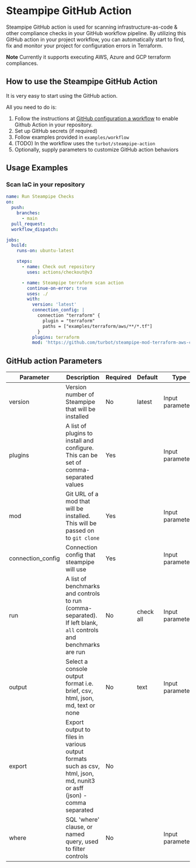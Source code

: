 # Steampipe GitHub Action

Steampipe GitHub action is used for scanning infrastructure-as-code & other compliance checks in your GitHub workflow pipeline. By utilizing this GitHub action in your project workflow, you can automatically start to find, fix and monitor your project for configuration errors in Terraform.

**Note** Currently it supports executing AWS, Azure and GCP terraform compliances.

## How to use the Steampipe GitHub Action

It is very easy to start using the GitHub action.

All you need to do is:

1. Follow the instructions at [GitHub configuration a workflow](https://help.github.com/en/actions/configuring-and-managing-workflows/configuring-a-workflow) to enable Github Action in your repository.
2. Set up GitHub secrets (if required)
3. Follow examples provided in `examples/workflow`
4. (TODO) In the workflow uses the `turbot/steampipe-action`
5. Optionally, supply parameters to customize GitHub action behaviors

## Usage Examples

### Scan IaC in your repository

```yaml
name: Run Steampipe Checks
on:
  push:
    branches:
      - main
  pull_request:
  workflow_dispatch:

jobs:
  build:
    runs-on: ubuntu-latest

    steps:
      - name: Check out repository
        uses: actions/checkout@v3

      - name: Steampipe terraform scan action
        continue-on-error: true
        uses: ./
        with:
          version: 'latest'
          connection_config: |
            connection "terraform" {
              plugin = "terraform"
              paths = ["examples/terraform/aws/**/*.tf"]
            }
          plugins: terraform
          mod: 'https://github.com/turbot/steampipe-mod-terraform-aws-compliance.git'
```

## GitHub action Parameters

| Parameter  | Description | Required | Default | Type |
| -----------| -------------------------------------------------------------------------------------------------------- | ------------- | ------------- | ------------- |
| version | Version number of Steampipe that will be installed | No | latest | Input parameter |
| plugins | A list of plugins to install and configure. This can be set of comma-separated values | Yes |  | Input parameter |
| mod | Git URL of a mod that will be installed. This will be passed on to `git clone` | Yes | | Input parameters |
| connection_config | Connection config that steampipe will use | Yes |  | Input parameters |
| run | A list of benchmarks and controls to run (comma-separated). If left blank, `all` controls and benchmarks are run | No | check all | Input parameters |
| output | Select a console output format i.e. brief, csv, html, json, md, text or none | No | text | Input parameters |
| export | Export output to files in various output formats such as csv, html, json, md, nunit3 or asff (json) - comma separated | No | | |
| where | SQL 'where' clause, or named query, used to filter controls | No | | Input parameters |
